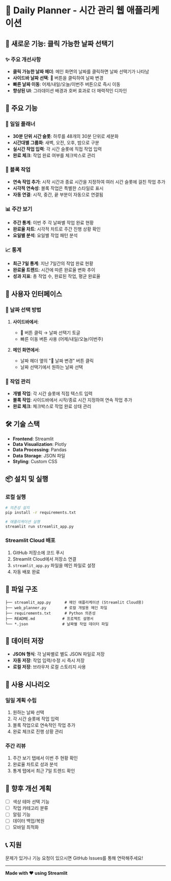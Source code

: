 # 📅 Daily Planner - 시간 관리 웹 애플리케이션

## 🚀 새로운 기능: 클릭 가능한 날짜 선택기

### ✨ 주요 개선사항
- **클릭 가능한 날짜 헤더**: 메인 화면의 날짜를 클릭하면 날짜 선택기가 나타남
- **사이드바 날짜 선택**: 📅 버튼을 클릭하여 날짜 변경
- **빠른 날짜 이동**: 어제/내일/오늘/이번주 버튼으로 즉시 이동
- **향상된 UI**: 그라데이션 배경과 호버 효과로 더 매력적인 디자인

## 🌟 주요 기능

### 📝 일일 플래너
- **30분 단위 시간 슬롯**: 하루를 48개의 30분 단위로 세분화
- **시간대별 그룹화**: 새벽, 오전, 오후, 밤으로 구분
- **실시간 작업 입력**: 각 시간 슬롯에 직접 작업 입력
- **완료 체크**: 작업 완료 여부를 체크박스로 관리

### 🔧 블록 작업
- **연속 작업 추가**: 시작 시간과 종료 시간을 지정하여 여러 시간 슬롯에 걸친 작업 추가
- **시각적 연속성**: 블록 작업은 특별한 스타일로 표시
- **자동 연결**: 시작, 중간, 끝 부분이 자동으로 연결됨

### 📊 주간 보기
- **주간 통계**: 이번 주 각 날짜별 작업 완료 현황
- **완료율 차트**: 시각적 차트로 주간 진행 상황 확인
- **요일별 분석**: 요일별 작업 패턴 분석

### 📈 통계
- **최근 7일 통계**: 지난 7일간의 작업 완료 현황
- **완료율 트렌드**: 시간에 따른 완료율 변화 추이
- **성과 지표**: 총 작업 수, 완료된 작업, 평균 완료율

## 🎨 사용자 인터페이스

### 📅 날짜 선택 방법
1. **사이드바에서**:
   - 📅 버튼 클릭 → 날짜 선택기 토글
   - 빠른 이동 버튼 사용 (어제/내일/오늘/이번주)

2. **메인 화면에서**:
   - 날짜 헤더 옆의 "📅 날짜 변경" 버튼 클릭
   - 날짜 선택기에서 원하는 날짜 선택

### 🎯 작업 관리
- **개별 작업**: 각 시간 슬롯에 직접 텍스트 입력
- **블록 작업**: 사이드바에서 시작/종료 시간 지정하여 연속 작업 추가
- **완료 체크**: 체크박스로 작업 완료 상태 관리

## 🛠️ 기술 스택

- **Frontend**: Streamlit
- **Data Visualization**: Plotly
- **Data Processing**: Pandas
- **Data Storage**: JSON 파일
- **Styling**: Custom CSS

## 📦 설치 및 실행

### 로컬 실행
```bash
# 의존성 설치
pip install -r requirements.txt

# 애플리케이션 실행
streamlit run streamlit_app.py
```

### Streamlit Cloud 배포
1. GitHub 저장소에 코드 푸시
2. Streamlit Cloud에서 저장소 연결
3. `streamlit_app.py` 파일을 메인 파일로 설정
4. 자동 배포 완료

## 📁 파일 구조

```
├── streamlit_app.py      # 메인 애플리케이션 (Streamlit Cloud용)
├── web_planner.py        # 로컬 개발용 메인 파일
├── requirements.txt      # Python 의존성
├── README.md            # 프로젝트 설명서
└── *.json               # 날짜별 작업 데이터 파일
```

## 🔄 데이터 저장

- **JSON 형식**: 각 날짜별로 별도 JSON 파일로 저장
- **자동 저장**: 작업 입력/수정 시 즉시 저장
- **로컬 저장**: 브라우저 로컬 스토리지 사용

## 🎯 사용 시나리오

### 일일 계획 수립
1. 원하는 날짜 선택
2. 각 시간 슬롯에 작업 입력
3. 블록 작업으로 연속적인 작업 추가
4. 완료 체크로 진행 상황 관리

### 주간 리뷰
1. 주간 보기 탭에서 이번 주 현황 확인
2. 완료율 차트로 성과 분석
3. 통계 탭에서 최근 7일 트렌드 확인

## 🚀 향후 개선 계획

- [ ] 색상 테마 선택 기능
- [ ] 작업 카테고리 분류
- [ ] 알림 기능
- [ ] 데이터 백업/복원
- [ ] 모바일 최적화

## 📞 지원

문제가 있거나 기능 요청이 있으시면 GitHub Issues를 통해 연락해주세요!

---

**Made with ❤️ using Streamlit** 